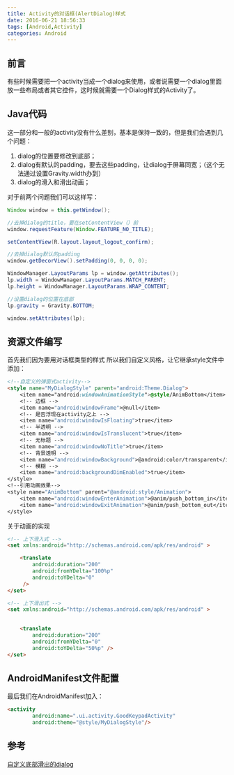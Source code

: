 ```yaml
---
title: Activity的对话框(AlertDialog)样式
date: 2016-06-21 18:56:33
tags: [Android,Activity]
categories: Android
---
```

## 前言
有些时候需要把一个activity当成一个dialog来使用，或者说需要一个dialog里面放一些布局或者其它控件，这时候就需要一个Dialog样式的Activity了。
<!-- more -->
## Java代码
这一部分和一般的activity没有什么差别，基本是保持一致的，但是我们会遇到几个问题：
1. dialog的位置要修改到底部；
2. dialog有默认的padding，要去这些padding，让dialog于屏幕同宽；（这个无法通过设置Gravity.width办到）
3. dialog的滑入和滑出动画；

对于前两个问题我们可以这样写：
``` java
Window window = this.getWindow();

//去掉dialog的title，要在setContentView（）前
window.requestFeature(Window.FEATURE_NO_TITLE);

setContentView(R.layout.layout_logout_confirm);

//去掉dialog默认的padding
window.getDecorView().setPadding(0, 0, 0, 0);

WindowManager.LayoutParams lp = window.getAttributes();
lp.width = WindowManager.LayoutParams.MATCH_PARENT;
lp.height = WindowManager.LayoutParams.WRAP_CONTENT;

//设置dialog的位置在底部
lp.gravity = Gravity.BOTTOM;

window.setAttributes(lp);
```
## 资源文件编写
首先我们因为要用对话框类型的样式 所以我们自定义风格，让它继承style文件中添加：
``` html
<!--自定义的弹窗式activity-->
<style name="MyDialogStyle" parent="android:Theme.Dialog">
    <item name="android:windowAnimationStyle">@style/AnimBottom</item>
    <!-- 边框 -->
    <item name="android:windowFrame">@null</item>
    <!-- 是否浮现在activity之上 -->
    <item name="android:windowIsFloating">true</item>
    <!-- 半透明 -->
    <item name="android:windowIsTranslucent">true</item>
    <!-- 无标题 -->
    <item name="android:windowNoTitle">true</item>
    <!-- 背景透明 -->
    <item name="android:windowBackground">@android:color/transparent</item>
    <!-- 模糊 -->
    <item name="android:backgroundDimEnabled">true</item>
</style>
<!--引用动画效果-->
<style name="AnimBottom" parent="@android:style/Animation">
    <item name="android:windowEnterAnimation">@anim/push_bottom_in</item>
    <item name="android:windowExitAnimation">@anim/push_bottom_out</item>
</style>
```
关于动画的实现
``` html
<!-- 上下滑入式 -->
<set xmlns:android="http://schemas.android.com/apk/res/android" >

    <translate
        android:duration="200"
        android:fromYDelta="100%p"
        android:toYDelta="0"        
     />      
</set>

<!-- 上下滑出式 -->
<set xmlns:android="http://schemas.android.com/apk/res/android" >

    
    <translate
        android:duration="200"
        android:fromYDelta="0"
        android:toYDelta="50%p" />
</set>
```
## AndroidManifest文件配置
最后我们在AndroidManifest加入：
``` html
<activity
        android:name=".ui.activity.GoodKeypadActivity"
        android:theme="@style/MyDialogStyle"/>
```
## 参考
[自定义底部滑出的dialog](http://www.jianshu.com/p/15cdc5e162b6)